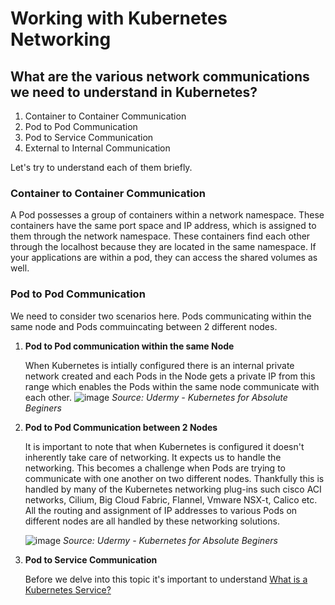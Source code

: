 # Working with Kubernetes Networking
## What are the various network communications we need to understand in Kubernetes?
1. Container to Container Communication
2. Pod to Pod Communication
3. Pod to Service Communication
4. External to Internal Communication

Let's try to understand each of them briefly. 

### Container to Container Communication ###
A Pod possesses a group of containers within a network namespace. These containers have the same port space and IP address, which is assigned to them through the network namespace. These containers find each other through the localhost because they are located in the same namespace. If your applications are within a pod, they can access the shared volumes as well. 
### Pod to Pod Communication ###
We need to consider two scenarios here. Pods communicating within the same node and Pods commuincating between 2 different nodes. 
1. **Pod to Pod communication within the same Node**
   
   When Kubernetes is intially configured there is an internal private network created and each Pods in the Node gets a private IP from this range which enables the Pods    within the same node communicate with each other.
   ![image](https://user-images.githubusercontent.com/49147976/194689873-f69f3238-9775-4dbf-ad1f-d97b0402d887.png)
   *Source: Udermy - Kubernetes for Absolute Beginers*
2. **Pod to Pod Communication between 2 Nodes**

   It is important to note that when Kubernetes is configured it doesn't inherently take care of networking. It expects us to handle the networking. This becomes a          challenge when Pods are trying to communicate with one another on two different nodes. Thankfully this is handled by many of the Kubernetes networking plug-ins such      cisco ACI networks, Cilium, Big Cloud Fabric, Flannel, Vmware NSX-t, Calico etc. All the routing and assignment of IP addresses to various Pods on different nodes are    all handled by these networking solutions. 
   
   ![image](https://user-images.githubusercontent.com/49147976/194690370-daa1f63e-6699-4001-9c90-74226120edd2.png)
   *Source: Udermy - Kubernetes for Absolute Beginers*
3. **Pod to Service Communication**
   
   Before we delve into this topic it's important to understand [What is a Kubernetes Service?](https://github.com/jayanthyk/Learning-to-Understand-Kubernetes/blob/main/Services.md)



